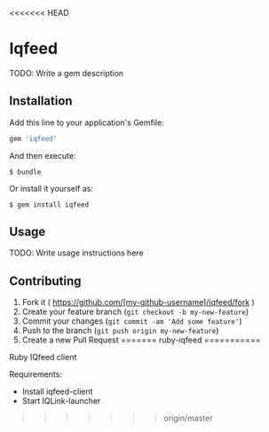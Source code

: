 <<<<<<< HEAD
# Iqfeed

TODO: Write a gem description

## Installation

Add this line to your application's Gemfile:

```ruby
gem 'iqfeed'
```

And then execute:

    $ bundle

Or install it yourself as:

    $ gem install iqfeed

## Usage

TODO: Write usage instructions here

## Contributing

1. Fork it ( https://github.com/[my-github-username]/iqfeed/fork )
2. Create your feature branch (`git checkout -b my-new-feature`)
3. Commit your changes (`git commit -am 'Add some feature'`)
4. Push to the branch (`git push origin my-new-feature`)
5. Create a new Pull Request
=======
ruby-iqfeed
===========

Ruby IQfeed client

Requirements:
- Install iqfeed-client
- Start IQLink-launcher
>>>>>>> origin/master
